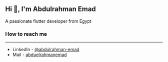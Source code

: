 ## Hi 👋, I'm Abdulrahman Emad

A passionate flutter developer from Egypt

### How to reach me 

---

- LinkedIn - [@abdulrahman-emad](https://www.linkedin.com/in/abdulrahman-emad-a73504234/)
- Mail - [abduelrahmanemad](mailto:abduelrahmanemad@gmail.com)
